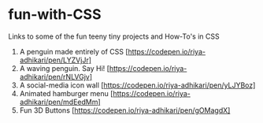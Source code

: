 # fun-with-CSS
Links to some of the fun teeny tiny projects and How-To's in CSS 

1. A penguin made entirely of CSS [https://codepen.io/riya-adhikari/pen/LYZVjJr]
2. A waving penguin. Say Hi! [https://codepen.io/riya-adhikari/pen/rNLVGjv]
3. A social-media icon wall [https://codepen.io/riya-adhikari/pen/yLJYBoz]
4. Animated hamburger menu [https://codepen.io/riya-adhikari/pen/mdEedMm]
5. Fun 3D Buttons [https://codepen.io/riya-adhikari/pen/gOMagdX]
